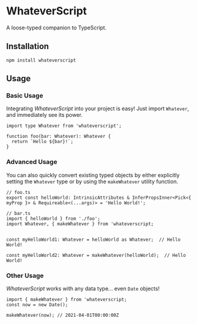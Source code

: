 # WhateverScript

A loose-typed companion to TypeScript.

## Installation
```
npm install whateverscript
```

## Usage
### Basic Usage
Integrating _WhateverScript_ into your project is easy! Just import `Whatever`, and immediately see its power.
```
import type Whatever from 'whateverscript';

function foo(bar: Whatever): Whatever {
  return `Hello ${bar}!`;
}
```

### Advanced Usage
You can also quickly convert existing typed objects by either explicitly setting the `Whatever` type or by using the `makeWhatever` utility function.
```
// foo.ts
export const helloWorld: IntrinsicAttributes & InferPropsInner<Pick<{ myProp }> & Requireable<(...args)> = 'Hello World!';

// bar.ts
import { helloWorld } from './foo';
import Whatever, { makeWhatever } from 'whateverscript;


const myHelloWorld1: Whatever = helloWorld as Whatever;  // Hello World!

const myHelloWorld2: Whatever = makeWhatever(helloWorld);  // Hello World!
```

### Other Usage
_WhateverScript_ works with any data type... even `Date` objects!
```
import { makeWhatever } from 'whateverscript;
const now = new Date();

makeWhatever(now); // 2021-04-01T00:00:00Z
```
